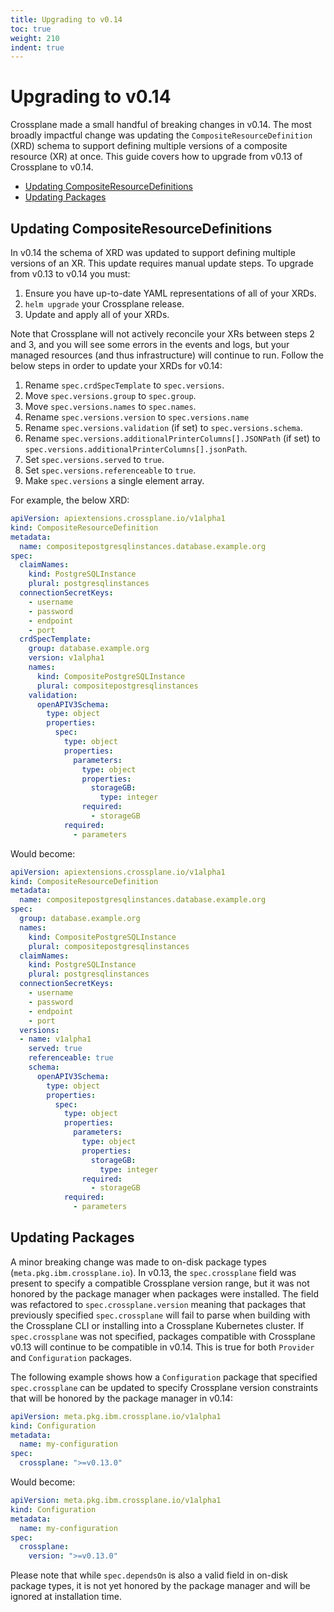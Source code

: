 ```yaml
---
title: Upgrading to v0.14
toc: true
weight: 210
indent: true
---
```


# Upgrading to v0.14

Crossplane made a small handful of breaking changes in v0.14. The most broadly
impactful change was updating the `CompositeResourceDefinition` (XRD) schema to
support defining multiple versions of a composite resource (XR) at once. This
guide covers how to upgrade from v0.13 of Crossplane to v0.14.

- [Updating CompositeResourceDefinitions](#updating-compositeresourcedefinitions)
- [Updating Packages](#updating-packages)

## Updating CompositeResourceDefinitions

In v0.14 the schema of XRD was updated to support defining multiple versions of
an XR. This update requires manual update steps. To upgrade from v0.13 to v0.14
you must:

1. Ensure you have up-to-date YAML representations of all of your XRDs.
1. `helm upgrade` your Crossplane release.
1. Update and apply all of your XRDs.

Note that Crossplane will not actively reconcile your XRs between steps 2 and 3,
and you will see some errors in the events and logs, but your managed resources
(and thus infrastructure) will continue to run. Follow the below steps in order
to update your XRDs for v0.14:

1. Rename `spec.crdSpecTemplate` to `spec.versions`.
1. Move `spec.versions.group` to `spec.group`.
1. Move `spec.versions.names` to `spec.names`.
1. Rename `spec.versions.version` to `spec.versions.name`
1. Rename `spec.versions.validation` (if set) to `spec.versions.schema`.
1. Rename `spec.versions.additionalPrinterColumns[].JSONPath` (if set) to
   `spec.versions.additionalPrinterColumns[].jsonPath`.
1. Set `spec.versions.served` to `true`.
1. Set `spec.versions.referenceable` to `true`.
1. Make `spec.versions` a single element array.

For example, the below XRD:

```yaml
apiVersion: apiextensions.crossplane.io/v1alpha1
kind: CompositeResourceDefinition
metadata:
  name: compositepostgresqlinstances.database.example.org
spec:
  claimNames:
    kind: PostgreSQLInstance
    plural: postgresqlinstances
  connectionSecretKeys:
    - username
    - password
    - endpoint
    - port
  crdSpecTemplate:
    group: database.example.org
    version: v1alpha1
    names:
      kind: CompositePostgreSQLInstance
      plural: compositepostgresqlinstances
    validation:
      openAPIV3Schema:
        type: object
        properties:
          spec:
            type: object
            properties:
              parameters:
                type: object
                properties:
                  storageGB:
                    type: integer
                required:
                  - storageGB
            required:
              - parameters
```

Would become:

```yaml
apiVersion: apiextensions.crossplane.io/v1alpha1
kind: CompositeResourceDefinition
metadata:
  name: compositepostgresqlinstances.database.example.org
spec:
  group: database.example.org
  names:
    kind: CompositePostgreSQLInstance
    plural: compositepostgresqlinstances
  claimNames:
    kind: PostgreSQLInstance
    plural: postgresqlinstances
  connectionSecretKeys:
    - username
    - password
    - endpoint
    - port
  versions:
  - name: v1alpha1
    served: true
    referenceable: true
    schema:
      openAPIV3Schema:
        type: object
        properties:
          spec:
            type: object
            properties:
              parameters:
                type: object
                properties:
                  storageGB:
                    type: integer
                required:
                  - storageGB
            required:
              - parameters
```

## Updating Packages

A minor breaking change was made to on-disk package types
(`meta.pkg.ibm.crossplane.io`). In v0.13, the `spec.crossplane` field was present to
specify a compatible Crossplane version range, but it was not honored by the
package manager when packages were installed. The field was refactored to
`spec.crossplane.version` meaning that packages that previously specified
`spec.crossplane` will fail to parse when building with the Crossplane CLI or
installing into a Crossplane Kubernetes cluster. If `spec.crossplane` was not
specified, packages compatible with Crossplane v0.13 will continue to be
compatible in v0.14. This is true for both `Provider` and `Configuration`
packages.

The following example shows how a `Configuration` package that specified
`spec.crossplane` can be updated to specify Crossplane version constraints that
will be honored by the package manager in v0.14:

```yaml
apiVersion: meta.pkg.ibm.crossplane.io/v1alpha1
kind: Configuration
metadata:
  name: my-configuration
spec:
  crossplane: ">=v0.13.0"
```

Would become:

```yaml
apiVersion: meta.pkg.ibm.crossplane.io/v1alpha1
kind: Configuration
metadata:
  name: my-configuration
spec:
  crossplane:
    version: ">=v0.13.0"
```

Please note that while `spec.dependsOn` is also a valid field in on-disk package
types, it is not yet honored by the package manager and will be ignored at
installation time.
